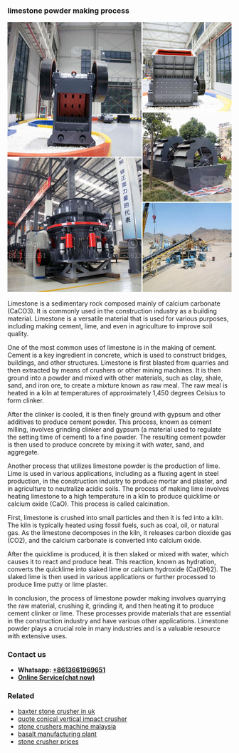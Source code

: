 <h3>limestone powder making process</h3><img src='1706753814.jpg' alt=''><p>Limestone is a sedimentary rock composed mainly of calcium carbonate (CaCO3). It is commonly used in the construction industry as a building material. Limestone is a versatile material that is used for various purposes, including making cement, lime, and even in agriculture to improve soil quality.</p><p>One of the most common uses of limestone is in the making of cement. Cement is a key ingredient in concrete, which is used to construct bridges, buildings, and other structures. Limestone is first blasted from quarries and then extracted by means of crushers or other mining machines. It is then ground into a powder and mixed with other materials, such as clay, shale, sand, and iron ore, to create a mixture known as raw meal. The raw meal is heated in a kiln at temperatures of approximately 1,450 degrees Celsius to form clinker.</p><p>After the clinker is cooled, it is then finely ground with gypsum and other additives to produce cement powder. This process, known as cement milling, involves grinding clinker and gypsum (a material used to regulate the setting time of cement) to a fine powder. The resulting cement powder is then used to produce concrete by mixing it with water, sand, and aggregate.</p><p>Another process that utilizes limestone powder is the production of lime. Lime is used in various applications, including as a fluxing agent in steel production, in the construction industry to produce mortar and plaster, and in agriculture to neutralize acidic soils. The process of making lime involves heating limestone to a high temperature in a kiln to produce quicklime or calcium oxide (CaO). This process is called calcination.</p><p>First, limestone is crushed into small particles and then it is fed into a kiln. The kiln is typically heated using fossil fuels, such as coal, oil, or natural gas. As the limestone decomposes in the kiln, it releases carbon dioxide gas (CO2), and the calcium carbonate is converted into calcium oxide.</p><p>After the quicklime is produced, it is then slaked or mixed with water, which causes it to react and produce heat. This reaction, known as hydration, converts the quicklime into slaked lime or calcium hydroxide (Ca(OH)2). The slaked lime is then used in various applications or further processed to produce lime putty or lime plaster.</p><p>In conclusion, the process of limestone powder making involves quarrying the raw material, crushing it, grinding it, and then heating it to produce cement clinker or lime. These processes provide materials that are essential in the construction industry and have various other applications. Limestone powder plays a crucial role in many industries and is a valuable resource with extensive uses.</p><h3>Contact us</h3><ul><li><strong>Whatsapp:&nbsp;<a href="https://wa.me/8613661969651">+8613661969651</a></strong></li><li><a href="https://swt.shibang-china.com/?git&amp;zhl&amp;limestone powder making process"><strong>Online Service(chat now)</strong></a></li></ul><h3>Related</h3><ul><li><a href='baxter stone crusher in uk.md'>baxter stone crusher in uk</a></li><li><a href='quote conical vertical impact crusher.md'>quote conical vertical impact crusher</a></li><li><a href='stone crushers machine malaysia.md'>stone crushers machine malaysia</a></li><li><a href='basalt manufacturing plant.md'>basalt manufacturing plant</a></li><li><a href='stone crusher prices.md'>stone crusher prices</a></li></ul>